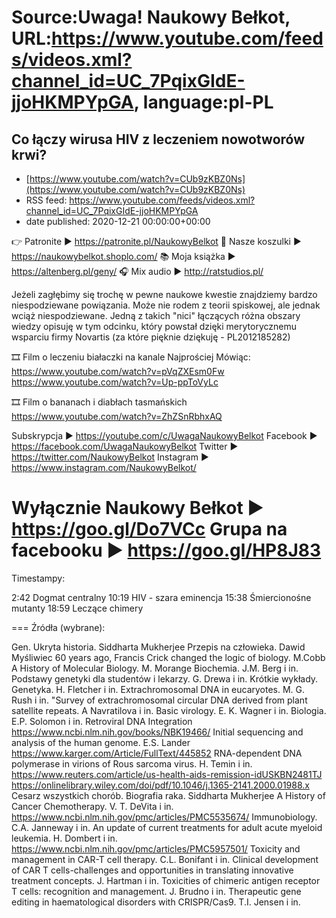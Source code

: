 # Source:Uwaga! Naukowy Bełkot, URL:https://www.youtube.com/feeds/videos.xml?channel_id=UC_7PqixGIdE-jjoHKMPYpGA, language:pl-PL

## Co łączy wirusa HIV z leczeniem nowotworów krwi?
 - [https://www.youtube.com/watch?v=CUb9zKBZ0Ns](https://www.youtube.com/watch?v=CUb9zKBZ0Ns)
 - RSS feed: https://www.youtube.com/feeds/videos.xml?channel_id=UC_7PqixGIdE-jjoHKMPYpGA
 - date published: 2020-12-21 00:00:00+00:00

👉 Patronite ► https://patronite.pl/NaukowyBelkot 
👕 Nasze koszulki ► https://naukowybelkot.shoplo.com/
📚 Moja książka ► https://altenberg.pl/geny/
🎧 Mix audio ► http://ratstudios.pl/

Jeżeli zagłębimy się trochę w pewne naukowe kwestie znajdziemy bardzo niespodziewane powiązania. Może nie rodem z teorii spiskowej, ale jednak wciąż niespodziewane. Jedną z takich "nici" łączących różna obszary wiedzy opisuję w tym odcinku, który powstał dzięki merytorycznemu wsparciu firmy Novartis (za które pięknie dziękuję - PL2012185282)

🎞 Film o leczeniu białaczki na kanale Najprościej Mówiąc:
https://www.youtube.com/watch?v=pVqZXEsm0Fw
https://www.youtube.com/watch?v=Up-ppToVyLc

🎞 Film o bananach i diabłach tasmańskich
https://www.youtube.com/watch?v=ZhZSnRbhxAQ

Subskrypcja ► https://youtube.com/c/UwagaNaukowyBelkot
Facebook ► https://facebook.com/UwagaNaukowyBelkot
Twitter ► https://twitter.com/NaukowyBelkot
Instagram ► https://www.instagram.com/NaukowyBelkot/

Wyłącznie Naukowy Bełkot ► https://goo.gl/Do7VCc
Grupa na facebooku ► https://goo.gl/HP8J83
===
Timestampy:

2:42 Dogmat centralny
10:19 HIV - szara eminencja
15:38 Śmiercionośne mutanty
18:59 Leczące chimery

===
Źródła (wybrane):

Gen. Ukryta historia. Siddharta Mukherjee
Przepis na człowieka. Dawid Myśliwiec
60 years ago, Francis Crick changed the logic of biology. M.Cobb
A History of Molecular Biology. M. Morange
Biochemia. J.M. Berg i in.
Podstawy genetyki dla studentów i lekarzy. G. Drewa i in.
Krótkie wykłady. Genetyka. H. Fletcher i in.
Extrachromosomal DNA in eucaryotes. M. G. Rush i in.
"Survey of extrachromosomal circular DNA derived from plant satellite repeats. A Navratilova i in.
Basic virology. E. K. Wagner i in.
Biologia. E.P. Solomon i in.
Retroviral DNA Integration
https://www.ncbi.nlm.nih.gov/books/NBK19466/
Initial sequencing and analysis of the human genome. E.S. Lander
https://www.karger.com/Article/FullText/445852
RNA-dependent DNA polymerase in virions of Rous sarcoma virus. H. Temin i in.
https://www.reuters.com/article/us-health-aids-remission-idUSKBN2481TJ
https://onlinelibrary.wiley.com/doi/pdf/10.1046/j.1365-2141.2000.01988.x
Cesarz wszystkich chorób. Biografia raka. Siddharta Mukherjee
A History of Cancer Chemotherapy. V. T. DeVita i in.
https://www.ncbi.nlm.nih.gov/pmc/articles/PMC5535674/
Immunobiology. C.A. Janneway i in.
An update of current treatments for adult acute myeloid leukemia. H. Dombert i in.
https://www.ncbi.nlm.nih.gov/pmc/articles/PMC5957501/
Toxicity and management in CAR-T cell therapy. C.L. Bonifant i in. 
Clinical development of CAR T cells-challenges and opportunities in translating innovative treatment concepts. J. Hartman i in. 
Toxicities of chimeric antigen receptor T cells: recognition and management. J. Brudno i in. 
Therapeutic gene editing in haematological disorders with CRISPR/Cas9. T.I. Jensen i in.

